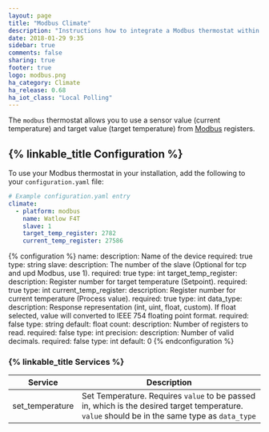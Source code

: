 ```yaml
---
layout: page
title: "Modbus Climate"
description: "Instructions how to integrate a Modbus thermostat within Home Assistant."
date: 2018-01-29 9:35
sidebar: true
comments: false
sharing: true
footer: true
logo: modbus.png
ha_category: Climate
ha_release: 0.68
ha_iot_class: "Local Polling"
---
```



The `modbus` thermostat allows you to use a sensor value (current temperature) and target value (target temperature) from [Modbus](http://www.modbus.org/) registers.

## {% linkable_title Configuration %}

To use your Modbus thermostat in your installation, add the following to your `configuration.yaml` file:

```yaml
# Example configuration.yaml entry
climate:
  - platform: modbus
    name: Watlow F4T
    slave: 1
    target_temp_register: 2782
    current_temp_register: 27586
```

{% configuration %}
name:
  description: Name of the device
  required: true
  type: string
slave:
  description: The number of the slave (Optional for tcp and upd Modbus, use 1).
  required: true
  type: int
target_temp_register:
  description: Register number for target temperature (Setpoint).
  required: true
  type: int
current_temp_register:
  description: Register number for current temperature (Process value).
  required: true
  type: int
data_type:
  description: Response representation (int, uint, float, custom). If float selected, value will converted to IEEE 754 floating point format.
  required: false
  type: string
  default: float
count:
  description: Number of registers to read.
  required: false
  type: int
precision:
  description: Number of valid decimals.
  required: false
  type: int
  default: 0
{% endconfiguration %}


### {% linkable_title Services %}

| Service | Description |
| ------- | ----------- |
| set_temperature | Set Temperature. Requires `value` to be passed in, which is the desired target temperature. `value` should be in the same type as `data_type` |
